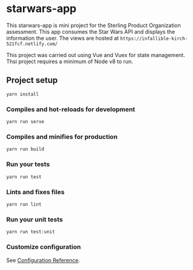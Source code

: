 # starwars-app
This starwars-app is mini project for the Sterling Product Organization assessment. This app consumes the Star Wars API
and displays the information the user. The views are hosted at `https://infallible-kirch-521fcf.netlify.com/`

This project was carried out using Vue and Vuex for state management. Thsi project requires a minimum of Node v8 to run.

## Project setup
```
yarn install
```

### Compiles and hot-reloads for development
```
yarn run serve
```

### Compiles and minifies for production
```
yarn run build
```

### Run your tests
```
yarn run test
```

### Lints and fixes files
```
yarn run lint
```

### Run your unit tests
```
yarn run test:unit
```

### Customize configuration
See [Configuration Reference](https://cli.vuejs.org/config/).

